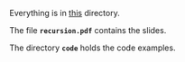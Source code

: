 Everything is in [this](http://code.google.com/p/rzzzwilson/source/browse/#hg%2Ftalks%2Frecursion_1) directory.

The file **`recursion.pdf`** contains the slides.

The directory **`code`** holds the code examples.